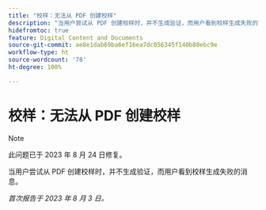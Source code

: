 ```yaml
---
title: "校样：无法从 PDF 创建校样"
description: "当用户尝试从 PDF 创建校样时，并不生成验证，而用户看到校样生成失败的消息。"
hidefromtoc: true
feature: Digital Content and Documents
source-git-commit: ae8e1dab69ba6ef16ea7dc056345f140b80ebc9e
workflow-type: ht
source-wordcount: '78'
ht-degree: 100%

---
```



# 校样：无法从 PDF 创建校样

<!--WF and WFP TOCs-->

>[!NOTE]
>
>此问题已于 2023 年 8 月 24 日修复。

当用户尝试从 PDF 创建校样时，并不生成验证，而用户看到校样生成失败的消息。

_首次报告于 2023 年 8 月 3 日。_